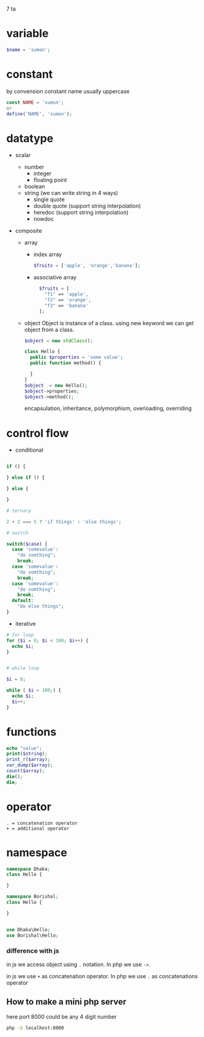 7 ta 

# variable 

~~~php
$name = 'sumon';
~~~

# constant

by convension constant name usually uppercase    

~~~php
const NAME = 'sumon';
or 
define('NAME', 'sumon');
~~~

# datatype 

* scalar
  * number 
    * integer  
    * floating point
  * boolean
  * string (we can write string in 4 ways)
    * single quote
    * double quote (support string interpolation)
    * heredoc (support string interpolation)
    * nowdoc

* composite
  * array
    * index array

      ~~~php
      $fruits = ['apple', 'orange','banana'];
      ~~~

    * associative array    

      ~~~php
        $fruits = [
          "f1" => 'apple',
          "f2" => 'orange',
          "f3" => 'banana'
        ];
      ~~~

  * object 
    Object is instance of a class. using new keyword we can get object from a class.

    ~~~php
    $object = new stdClass();

    class Hello {
      public $properties = 'some value';
      public function method() {

      }
    }
    $object  = new Hello();
    $object->properties;
    $object->method();
    ~~~

    encapsulation, inheritance, polymorphism, overloading, overriding    

# control flow 

* conditional   

~~~php

if () {

} else if () {

} else {

}

# ternary

2 + 2 === 5 ? 'if things' : 'else things';

# switch 

switch($case) {
  case 'somevalue': 
    "do somthing";
    break;
  case 'somevalue': 
    "do somthing";
    break;
  case 'somevalue': 
    "do somthing";
    break;
  default:
    "do else things";
}

~~~


* iterative

~~~php
# for loop
for ($i = 0; $i < 100; $i++) {
  echo $i;
}


# while loop    

$i = 0;

while ( $i < 100;) {
  echo $i;
  $i++;
} 

~~~

# functions

~~~php
echo "value";
print($string);
print_r($array);
var_dump($array);
count($array);
die();
die;
~~~

# operator

~~~
. = concatenation operator
+ = additional operator

~~~


# namespace 

~~~php
namespace Dhaka;
class Hello {

}

namespace Borishal;
class Hello {

}


use Dhaka\Hello;
use Borishal\Hello;

~~~


### difference with js     

in js we access object using `.` notation. In php we use `->`.      

in js we use `+` as concatenation operator. In php we use `.` as concatenations operator    


## How to make a mini php server         

here port 8000 could be any 4 digit number      

~~~bash
php -S localhost:8000
~~~







